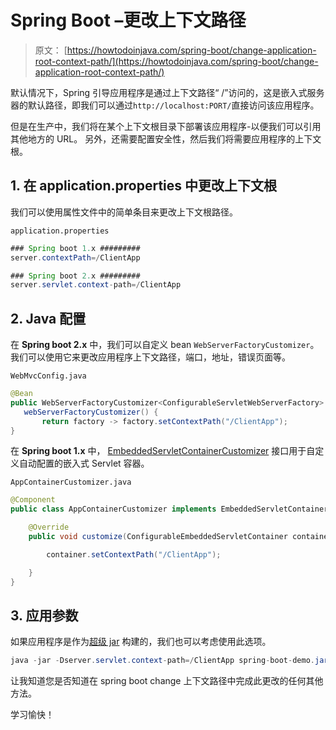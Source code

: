 # Spring Boot –更改上下文路径

> 原文： [https://howtodoinjava.com/spring-boot/change-application-root-context-path/](https://howtodoinjava.com/spring-boot/change-application-root-context-path/)

默认情况下，Spring 引导应用程序是通过上下文路径“ /”访问的，这是嵌入式服务器的默认路径，即我们可以通过`http://localhost:PORT/`直接访问该应用程序。

但是在生产中，我们将在某个上下文根目录下部署该应用程序-以便我们可以引用其他地方的 URL。 另外，还需要配置安全性，然后我们将需要应用程序的上下文根。

## 1\. 在 application.properties 中更改上下文根

我们可以使用属性文件中的简单条目来更改上下文根路径。

`application.properties`

```java
### Spring boot 1.x #########
server.contextPath=/ClientApp

### Spring boot 2.x #########
server.servlet.context-path=/ClientApp

```

## 2\. Java 配置

在 **Spring boot 2.x** 中，我们可以自定义 bean `WebServerFactoryCustomizer`。 我们可以使用它来更改应用程序上下文路径，端口，地址，错误页面等。

`WebMvcConfig.java`

```java
@Bean
public WebServerFactoryCustomizer<ConfigurableServletWebServerFactory>
   webServerFactoryCustomizer() {
       return factory -> factory.setContextPath("/ClientApp");
}

```

在 **Spring boot 1.x** 中， [EmbeddedServletContainerCustomizer](https://docs.spring.io/spring-boot/docs/current/api/org/springframework/boot/context/embedded/EmbeddedServletContainerCustomizer.html) 接口用于自定义自动配置的嵌入式 Servlet 容器。

`AppContainerCustomizer.java`

```java
@Component
public class AppContainerCustomizer implements EmbeddedServletContainerCustomizer {

	@Override
	public void customize(ConfigurableEmbeddedServletContainer container) {

		container.setContextPath("/ClientApp");

	}
}

```

## 3\. 应用参数

如果应用程序是作为[超级 jar](//howtodoinjava.com/maven/maven-shade-plugin-create-uberfat-jar-example/) 构建的，我们也可以考虑使用此选项。

```java
java -jar -Dserver.servlet.context-path=/ClientApp spring-boot-demo.jar

```

让我知道您是否知道在 spring boot change 上下文路径中完成此更改的任何其他方法。

学习愉快！